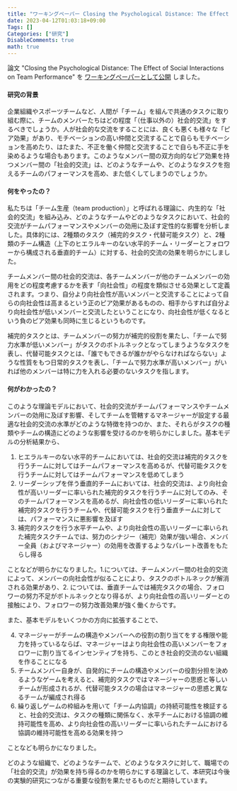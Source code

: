 ```yaml
---
title: "ワーキングペーパー Closing the Psychological Distance: The Effect of Social Interactions on Team Performance を公開しました"
date: 2023-04-12T01:03:18+09:00
Tags: []
Categories: ["研究"]
DisableComments: true
math: true
---
```


論文 "Closing the Psychological Distance: The Effect of Social Interactions on Team Performance" を [ワーキングペーパーとして公開](https://mpra.ub.uni-muenchen.de/117042/) しました。

#### 研究の背景

企業組織やスポーツチームなど、人間が「チーム」を組んで共通のタスクに取り組む際に、チームのメンバーたちはどの程度「（仕事以外の）社会的交流」をするべきでしょうか。人が社会的な交流をすることには、良くも悪くも様々な「ピア効果」があり、<!--more-->モチベーションの高い仲間と交流することで自らもモチベーションを高めたり、はたまた、不正を働く仲間と交流することで自らも不正に手を染めるような場合もあります。このようなメンバー間の双方向的なピア効果を持つメンバー間の「社会的交流」は、どのようなチームや、どのようなタスクを抱えるチームのパフォーマンスを高め、また低くしてしまうのでしょうか。

#### 何をやったの？

私たちは「チーム生産（team production）」と呼ばれる理論に、内生的な「社会的交流」を組み込み、どのようなチームやどのようなタスクにおいて、社会的交流がチームパフォーマンスやメンバーの効用に及ぼす定性的な影響を分析しました。具体的には、2種類のタスク（補完的タスク・代替可能タスク）と、2種類のチーム構造（上下のヒエラルキーのない水平的チーム・リーダーとフォロワーから構成される垂直的チーム）に対する、社会的交流の効果を明らかにしました。

チームメンバー間の社会的交流は、各チームメンバーが他のチームメンバーの効用をどの程度考慮するかを表す「向社会性」の程度を類似させる効果として定義されます。つまり、自分より向社会性が高いメンバーと交流することによって自らの向社会性は高まるという正のピア効果があるものの、相手からすれば自分より向社会性が低いメンバーと交流したということになり、向社会性が低くなるという負のピア効果も同時に生じるというものです。

補完的タスクとは、チームメンバーの努力が補完的役割を果たし、「チームで努力水準が低いメンバー」がタスクのボトルネックとなってしまうようなタスクを表し、代替可能タスクとは、「誰でもできるが誰かがやらなければならない」ような性質をもつ日常的タスクを表し、「チームで努力水準が高いメンバー」がいれば他のメンバーは特に力を入れる必要のないタスクを指します。

#### 何がわかったの？

このような理論モデルにおいて、社会的交流がチームパフォーマンスやチームメンバーの効用に及ぼす影響、そしてチームを管轄するマネージャーが設定する最適な社会的交流の水準がどのような特徴を持つのか、また、それらがタスクの種類やチームの構造にどのような影響を受けるのかを明らかにしました。基本モデルの分析結果から、

1. ヒエラルキーのない水平的チームにおいては、社会的交流は補完的タスクを行うチームに対してはチームパフォーマンスを高めるが、代替可能タスクを行うチームに対してはチームパフォーマンスを低めてしまう
2. リーダーシップを伴う垂直的チームにおいては、社会的交流は、より向社会性が高いリーダーに率いられた補完的タスクを行うチームに対してのみ、そのチームパフォーマンスを高めるが、向社会性の低いリーダーに率いられた補完的タスクを行うチームや、代替可能タスクを行う垂直チームに対しては、パフォーマンスに悪影響を及ぼす
3. 補完的タスクを行う水平チームや、より向社会性の高いリーダーに率いられた補完タスクチームでは、努力のシナジー（補完）効果が強い場合、メンバー全員（およびマネージャー）の効用を改善するようなパレート改善をもたらし得る

ことなどが明らかになりました。1.については、チームメンバー間の社会的交流によって、メンバーの向社会性が似ることにより、タスクのボトルネックが解消される効果があり、2. については、垂直チームでは補完タスクの場合、フォロワーの努力不足がボトルネックとなり得るが、より向社会性の高いリーダーとの接触により、フォロワーの努力改善効果が強く働くからです。

また、基本モデルをいくつかの方向に拡張することで、

4. マネージャーがチームの構造やメンバーへの役割の割り当てをする権限や能力を持っているならば、マネージャーはより向社会性の高いメンバーをフォロワーに割り当てるインセンティブを持ち、このとき社会的交流のない組織を作ることになる
5. チームメンバー自身が、自発的にチームの構造やメンバーの役割分担を決めるようなゲームを考えると、補完的タスクではマネージャーの思惑と等しいチームが形成されるが、代替可能タスクの場合はマネージャーの思惑と異なるチームが編成され得る
6. 繰り返しゲームの枠組みを用いて「チーム内協調」の持続可能性を検証すると、社会的交流は、タスクの種類に関係なく、水平チームにおける協調の維持可能性を高め、より向社会性の高いリーダーに率いられたチームにおける協調の維持可能性を高める効果を持つ

ことなども明らかになりました。

どのような組織で、どのようなチームで、どのようなタスクに対して、職場での「社会的交流」が効果を持ち得るのかを明らかにする理論として、本研究は今後の実験的研究につながる重要な役割を果たせるものだと期待しています。
